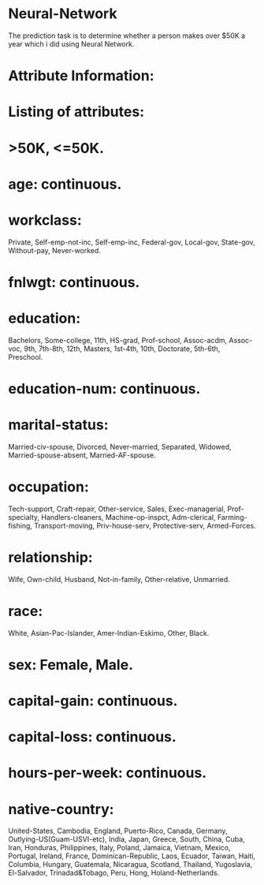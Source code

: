 # Neural-Network
The prediction task is to determine whether a person makes over $50K a year which i did using Neural Network.

# Attribute Information:

# Listing of attributes:

# >50K, <=50K.

# age: continuous.
# workclass: 
Private, Self-emp-not-inc, Self-emp-inc, Federal-gov, Local-gov, State-gov, Without-pay, Never-worked.
# fnlwgt: continuous.
# education: 
Bachelors, Some-college, 11th, HS-grad, Prof-school, Assoc-acdm, Assoc-voc, 9th, 7th-8th, 12th, Masters, 1st-4th, 10th, Doctorate, 5th-6th, Preschool.
# education-num: continuous.
# marital-status: 
Married-civ-spouse, Divorced, Never-married, Separated, Widowed, Married-spouse-absent, Married-AF-spouse.
# occupation: 
Tech-support, Craft-repair, Other-service, Sales, Exec-managerial, Prof-specialty, Handlers-cleaners, Machine-op-inspct, Adm-clerical, Farming-fishing, Transport-moving, Priv-house-serv, Protective-serv, Armed-Forces.
# relationship: 
Wife, Own-child, Husband, Not-in-family, Other-relative, Unmarried.
# race: 
White, Asian-Pac-Islander, Amer-Indian-Eskimo, Other, Black.
# sex: Female, Male.
# capital-gain: continuous.
# capital-loss: continuous.
# hours-per-week: continuous.
# native-country: 
United-States, Cambodia, England, Puerto-Rico, Canada, Germany, Outlying-US(Guam-USVI-etc), India, Japan, Greece, South, China, Cuba, Iran, Honduras, Philippines, Italy, Poland, Jamaica, Vietnam, Mexico, Portugal, Ireland, France, Dominican-Republic, Laos, Ecuador, Taiwan, Haiti, Columbia, Hungary, Guatemala, Nicaragua, Scotland, Thailand, Yugoslavia, El-Salvador, Trinadad&Tobago, Peru, Hong, Holand-Netherlands.

